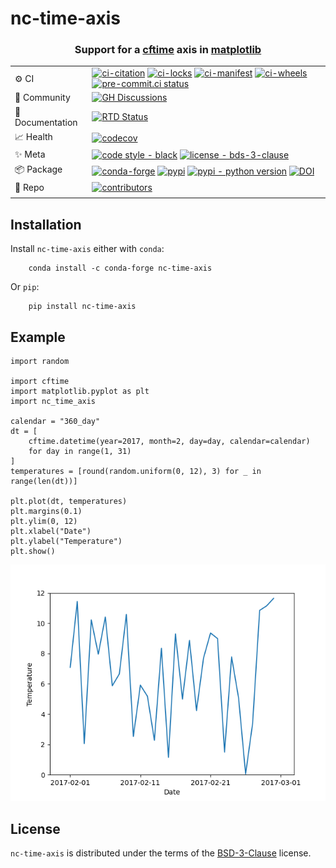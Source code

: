 # nc-time-axis

<h3 align="center">
    Support for a <a href="https://github.com/Unidata/cftime">cftime</a> axis in <a href="http://matplotlib.org/">matplotlib</a>
</h3>


|                  |                                                                                                                                                                                                                                                                                                                                                                                                                                                                                                                                                                                                                                                                                                                                                                                                                                                                                                           |
|------------------|-----------------------------------------------------------------------------------------------------------------------------------------------------------------------------------------------------------------------------------------------------------------------------------------------------------------------------------------------------------------------------------------------------------------------------------------------------------------------------------------------------------------------------------------------------------------------------------------------------------------------------------------------------------------------------------------------------------------------------------------------------------------------------------------------------------------------------------------------------------------------------------------------------------|
| ⚙️ CI            | [![ci-citation](https://github.com/SciTools/nc-time-axis/actions/workflows/ci-citation.yml/badge.svg)](https://github.com/SciTools/nc-time-axis/actions/workflows/ci-citation.yml) [![ci-locks](https://github.com/SciTools/nc-time-axis/actions/workflows/ci-locks.yml/badge.svg)](https://github.com/SciTools/nc-time-axis/actions/workflows/ci-locks.yml) [![ci-manifest](https://github.com/SciTools/nc-time-axis/actions/workflows/ci-manifest.yml/badge.svg)](https://github.com/SciTools/nc-time-axis/actions/workflows/ci-manifest.yml) [![ci-wheels](https://github.com/SciTools/nc-time-axis/actions/workflows/ci-wheels.yml/badge.svg)](https://github.com/SciTools/nc-time-axis/actions/workflows/ci-wheels.yml) [![pre-commit.ci status](https://results.pre-commit.ci/badge/github/SciTools/nc-time-axis/main.svg)](https://results.pre-commit.ci/latest/github/SciTools/nc-time-axis/main) |
| 💬 Community     | [![GH Discussions](https://img.shields.io/badge/github-discussions%20%F0%9F%92%AC-yellow?logo=github&logoColor=lightgrey)](https://github.com/SciTools/nc-time-axis/discussions)                                                                                                                                                                                                                                                                                                                                                                                                                                                                                                                                                                                                                                                                                                                          |
| 📖 Documentation | [![RTD Status](https://readthedocs.org/projects/nc-time-axis/badge/?version=stable)](https://nc-time-axis.readthedocs.io/en/stable/?badge=stable)                                                                                                                                                                                                                                                                                                                                                                                                                                                                                                                                                                                                                                                                                                                                                         |
| 📈 Health        | [![codecov](https://codecov.io/gh/SciTools/nc-time-axis/branch/master/graph/badge.svg?token=JicwCCHwLd)](https://codecov.io/gh/SciTools/nc-time-axis)                                                                                                                                                                                                                                                                                                                                                                                                                                                                                                                                                                                                                                                                                                                                                     |
| ✨ Meta           | [![code style - black](https://img.shields.io/badge/code%20style-black-000000.svg)](https://github.com/psf/black) [![license - bds-3-clause](https://img.shields.io/github/license/SciTools/nc-time-axis)](https://github.com/SciTools/nc-time-axis/blob/main/LICENSE)                                                                                                                                                                                                                                                                                                                                                                                                                                                                                                                                                                                                                                    |
| 📦 Package       | [![conda-forge](https://img.shields.io/conda/vn/conda-forge/nc-time-axis?color=orange&label=conda-forge&logo=conda-forge&logoColor=white)](https://anaconda.org/conda-forge/nc-time-axis) [![pypi](https://img.shields.io/pypi/v/nc-time-axis?color=orange&label=pypi&logo=python&logoColor=white)](https://pypi.org/project/nc-time-axis/) [![pypi - python version](https://img.shields.io/pypi/pyversions/nc-time-axis.svg?color=orange&logo=python&label=python&logoColor=white)](https://pypi.org/project/nc-time-axis/) [![DOI](https://zenodo.org/badge/DOI/10.5281/zenodo.6472640.svg)](https://doi.org/10.5281/zenodo.6472640)                                                                                                                                                                                                                                                                   |
| 🧰 Repo          | [![contributors](https://img.shields.io/github/contributors/SciTools/nc-time-axis)](https://github.com/SciTools/nc-time-axis/graphs/contributors)                                                                                                                                                                                                                                                                                                                                                                                                                                                                                                                                                                                                                                                                                                                                                         |
|                  |


## Installation
Install `nc-time-axis` either with `conda`:
```shell
    conda install -c conda-forge nc-time-axis
```
Or `pip`:
```shell
    pip install nc-time-axis
```


## Example

    import random

    import cftime
    import matplotlib.pyplot as plt
    import nc_time_axis

    calendar = "360_day"
    dt = [
        cftime.datetime(year=2017, month=2, day=day, calendar=calendar)
        for day in range(1, 31)
    ]
    temperatures = [round(random.uniform(0, 12), 3) for _ in range(len(dt))]

    plt.plot(dt, temperatures)
    plt.margins(0.1)
    plt.ylim(0, 12)
    plt.xlabel("Date")
    plt.ylabel("Temperature")
    plt.show()

![alt text](https://github.com/SciTools/nc-time-axis/raw/main/example_plot.png "Example plot with cftime axis")


## License

`nc-time-axis` is distributed under the terms of the [BSD-3-Clause](https://spdx.org/licenses/BSD-3-Clause.html) license.
